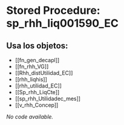 # Stored Procedure: sp_rhh_liq001590_EC

## Usa los objetos:
- [[fn_gen_decapl]]
- [[fn_rhh_VG]]
- [[Rhh_distUtilidad_EC]]
- [[rhh_liqhis]]
- [[rhh_utilidad_EC]]
- [[Sp_rhh_LiqCte]]
- [[sp_rhh_Utilidadec_mes]]
- [[v_rhh_Concep]]

*No code available.*
